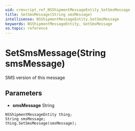 ```yaml
---
uid: crmscript_ref_NSShipmentMessageEntity_SetSmsMessage
title: SetSmsMessage(String smsMessage)
intellisense: NSShipmentMessageEntity.SetSmsMessage
keywords: NSShipmentMessageEntity, GetSmsMessage
so.topic: reference
---
```


# SetSmsMessage(String smsMessage)

SMS version of this message

## Parameters

* **smsMessage** String

```crmscript
NSShipmentMessageEntity thing;
String smsMessage;
thing.SetSmsMessage(smsMessage);
```

